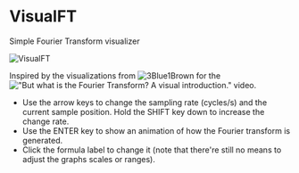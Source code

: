 # VisualFT
Simple Fourier Transform visualizer

![VisualFT](https://xfx.net/stackoverflow/VisualFT/visualft_01.png)

Inspired by the visualizations from ![3Blue1Brown](https://www.youtube.com/channel/UCYO_jab_esuFRV4b17AJtAw) for the !["But what is the Fourier Transform? A visual introduction."](https://www.youtube.com/watch?v=spUNpyF58BY) video.

* Use the arrow keys to change the sampling rate (cycles/s) and the current sample position. Hold the SHIFT key down to increase the change rate.
* Use the ENTER key to show an animation of how the Fourier transform is generated.
* Click the formula label to change it (note that there're still no means to adjust the graphs scales or ranges).
